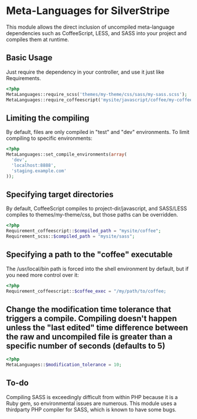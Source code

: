 # Meta-Languages for SilverStripe
This module allows the direct inclusion of uncompiled meta-language dependencies such as CoffeeScript, LESS, and SASS into your project and compiles them at runtime.

## Basic Usage
Just require the dependency in your controller, and use it just like Requirements.

```php
<?php
MetaLanguages::require_scss('themes/my-theme/css/sass/my-sass.scss');
MetaLanguages::require_coffeescript('mysite/javascript/coffee/my-coffee.coffee');
```

## Limiting the compiling
By default, files are only compiled in "test" and "dev" environments. To limit compiling to specific environments:
```php
<?php
MetaLanguages::set_compile_environments(array(
  'dev',
  'localhost:8888',
  'staging.example.com'
));
```

## Specifying target directories
By default, CoffeeScript compiles to project-dir/javascript, and SASS/LESS compiles to themes/my-theme/css, but those paths can be overridden.
```php
<?php
Requirement_coffeescript::$compiled_path = "mysite/coffee";
Requirement_scss::$compiled_path = "mysite/sass";
```

## Specifying a path to the "coffee" executable
The /usr/local/bin path is forced into the shell environment by default, but if you need more control over it:
```php
<?php
Requirement_coffeescript::$coffee_exec = "/my/path/to/coffee;
```

## Change the modification time tolerance that triggers a compile. Compiling doesn't happen unless the "last edited" time difference between the raw and uncompiled file is greater than a specific number of seconds (defaults to 5)
```php
<?php
MetaLanguages::$modification_tolerance = 10;
```

## To-do
Compiling SASS is exceedingly difficult from within PHP because it is a Ruby gem, so environmental issues are numerous. This module uses a thirdparty PHP compiler for SASS, which is known to have some bugs.
